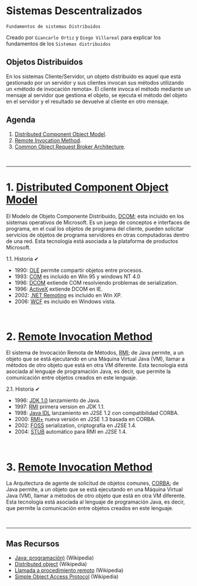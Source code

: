 # Sistemas Descentralizados
<p><code>Fundamentos de sistemas Distribuidos</code></p>
<p>Creado por <code>Giancarlo Ortiz</code> y <code>Diego Villareal</code> para explicar los fundamentos de los <code>Sistemas distribuidos</code></p>

## Objetos Distribuidos
En los sistemas Cliente/Servidor, un objeto distribuido es aquel que está gestionado por un servidor y sus clientes invocan sus métodos utilizando un «método de invocación remota». El cliente invoca el método mediante un mensaje al servidor que gestiona el objeto, se ejecuta el método del objeto en el servidor y el resultado se devuelve al cliente en otro mensaje.


## Agenda
1. [Distributed Component Object Model](#1-distributed-component-object-model).
1. [Remote Invocation Method](#2-remote-invocation-method).
1. [Common Object Request Broker Architecture](#2-common-object-request-broker-architecture).

<br>

---
# 1. [Distributed Component Object Model](#agenda)
El Modelo de Objeto Componente Distribuido, [DCOM][1]; esta incluido en los sistemas operativos de Microsoft. Es un juego de conceptos e interfaces de programa, en el cual los objetos de programa del cliente, pueden solicitar servicios de objetos de programa servidores en otras computadoras dentro de una red. Esta tecnología está asociada a la plataforma de productos Microsoft.

[1]:https://es.wikipedia.org/wiki/Modelo_de_Objetos_de_Componentes_Distribuidos


1.1. Historia ✔
* 1990: [OLE][11_1] permite compartir objetos entre procesos.
* 1993: [COM][11_2] es incluido en Win 95 y windows NT 4.0
* 1996: [DCOM][11_3] extiende COM resolviendo problemas de serialization.
* 1996: [ActiveX][11_4] extiende DCOM en IE.
* 2002: [.NET Remoting][11_5] es incluido en Win XP.
* 2006: [WCF][11_6] es incluido en Windows vista.

[11_1]:https://es.wikipedia.org/wiki/Object_Linking_and_Embedding
[11_2]:https://es.wikipedia.org/wiki/Component_Object_Model
[11_3]:https://es.wikipedia.org/wiki/Modelo_de_Objetos_de_Componentes_Distribuidos
[11_4]:https://es.wikipedia.org/wiki/ActiveX
[11_5]:https://en.m.wikipedia.org/wiki/.NET_Remoting
[11_6]:https://es.wikipedia.org/wiki/Windows_Communication_Foundation

<br>

# 2. [Remote Invocation Method](#agenda)
El sistema de Invocación Remota de Métodos, [RMI][2]; de Java permite, a un objeto que se está ejecutando en una Máquina Virtual Java (VM), llamar a métodos de otro objeto que está en otra VM diferente. Esta tecnología está asociada al lenguaje de programación Java, es decir, que permite la comunicación entre objetos creados en este lenguaje.

[2]:https://es.wikipedia.org/wiki/Java_Remote_Method_Invocation

2.1. Historia ✔
* 1996: [JDK 1.0][21_1] lanzamiento de Java.
* 1997: [RMI][21_2] primera version en JDK 1.1.
* 1998: [Java IDL][21_3] lanzamiento en J2SE 1.2 con compatibilidad CORBA.
* 2000: [RMI+][21_4] nueva versión en J2SE 1.3 basada en CORBA.
* 2002: [FOSS][21_5] serialization, criptografía en J2SE 1.4.
* 2004: [STUB][21_6] automático para RMI en J2SE 1.4.

[21_1]:https://en.wikipedia.org/wiki/Java_version_history
[21_2]:https://es.wikipedia.org/wiki/Java_Remote_Method_Invocation
[21_3]:https://es.wikipedia.org/wiki/Java_IDL
[21_4]:https://es.wikipedia.org/wiki/Java_SE
[21_5]:https://es.wikipedia.org/wiki/Software_libre_y_de_c%C3%B3digo_abierto
[21_6]:https://es.wikipedia.org/wiki/Stub

<br>

# 3. [Remote Invocation Method](#agenda)
La Arquitectura de agente de solicitud de objetos comunes, [CORBA][3]; de Java permite, a un objeto que se está ejecutando en una Máquina Virtual Java (VM), llamar a métodos de otro objeto que está en otra VM diferente. Esta tecnología está asociada al lenguaje de programación Java, es decir, que permite la comunicación entre objetos creados en este lenguaje.

[3]:https://es.wikipedia.org/wiki/CORBA

<br>

---
## Mas Recursos
- [Java: programación)](https://es.wikipedia.org/wiki/Java_(lenguaje_de_programaci%C3%B3n)) (Wikipedia)
- [Distributed object](https://en.m.wikipedia.org/wiki/Distributed_object) (Wikipedia)
- [Llamada a procedimiento remoto](https://es.wikipedia.org/wiki/Llamada_a_procedimiento_remotos) (Wikipedia)
- [Simple Object Access Protocol](https://es.wikipedia.org/wiki/Simple_Object_Access_Protocol) (Wikipedia)